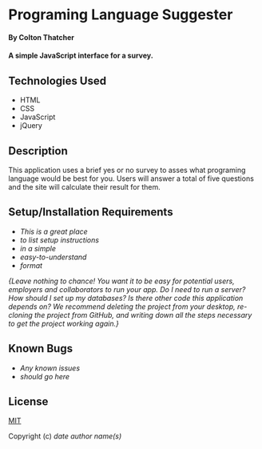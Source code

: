 # Programing Language Suggester

#### By **Colton Thatcher**

#### A simple JavaScript interface for a survey.

## Technologies Used

* HTML
* CSS
* JavaScript
* jQuery

## Description

This application uses a brief yes or no survey to asses what programing language would be best for you. Users will answer a total of five questions and the site will calculate their result for them.

## Setup/Installation Requirements

* _This is a great place_
* _to list setup instructions_
* _in a simple_
* _easy-to-understand_
* _format_

_{Leave nothing to chance! You want it to be easy for potential users, employers and collaborators to run your app. Do I need to run a server? How should I set up my databases? Is there other code this application depends on? We recommend deleting the project from your desktop, re-cloning the project from GitHub, and writing down all the steps necessary to get the project working again.}_

## Known Bugs

* _Any known issues_
* _should go here_

## License

[MIT](https://en.wikipedia.org/wiki/MIT_License)

Copyright (c) _date_ _author name(s)_